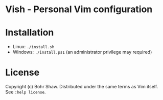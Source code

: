 # Vish - Personal Vim configuration

# Installation
 * Linux: `./install.sh`
 * Windows: `./install.ps1` (an administrator privilege may required)

# License
Copyright (c) Bohr Shaw. Distributed under the same terms as Vim itself. See `:help license`.
